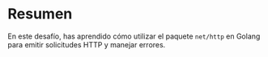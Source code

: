 # Resumen

En este desafío, has aprendido cómo utilizar el paquete `net/http` en Golang para emitir solicitudes HTTP y manejar errores.
